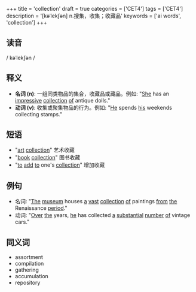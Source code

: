 +++
title = 'collection'
draft = true
categories = ['CET4']
tags = ['CET4']
description = '[kəˈlek∫ən] n.搜集，收集；收藏品'
keywords = ['ai words', 'collection']
+++

## 读音
/ kəˈlekʃən /

## 释义
- **名词 (n)**: 一组同类物品的集合，收藏品或藏品。例如: "[She](/zh/post/she/) has an [impressive](/zh/post/impressive/) [collection](/zh/post/collection/) [of](/zh/post/of/) antique dolls."
- **动词 (v)**: 收集或聚集物品的行为。例如: "[He](/zh/post/he/) spends [his](/zh/post/his/) weekends collecting stamps."

## 短语
- "[art](/zh/post/art/) [collection](/zh/post/collection/)" 艺术收藏
- "[book](/zh/post/book/) [collection](/zh/post/collection/)" 图书收藏
- "[to](/zh/post/to/) [add](/zh/post/add/) [to](/zh/post/to/) one's [collection](/zh/post/collection/)" 增加收藏

## 例句
- 名词: "[The](/zh/post/the/) [museum](/zh/post/museum/) houses [a](/zh/post/a/) [vast](/zh/post/vast/) [collection](/zh/post/collection/) [of](/zh/post/of/) paintings [from](/zh/post/from/) [the](/zh/post/the/) Renaissance [period](/zh/post/period/)."
- 动词: "[Over](/zh/post/over/) [the](/zh/post/the/) years, [he](/zh/post/he/) has collected [a](/zh/post/a/) [substantial](/zh/post/substantial/) [number](/zh/post/number/) [of](/zh/post/of/) vintage cars."

## 同义词
- assortment
- compilation
- gathering
- accumulation
- repository

